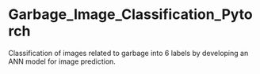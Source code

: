 # Garbage_Image_Classification_Pytorch
Classification of images related to garbage into 6 labels by developing an ANN model for image prediction.
